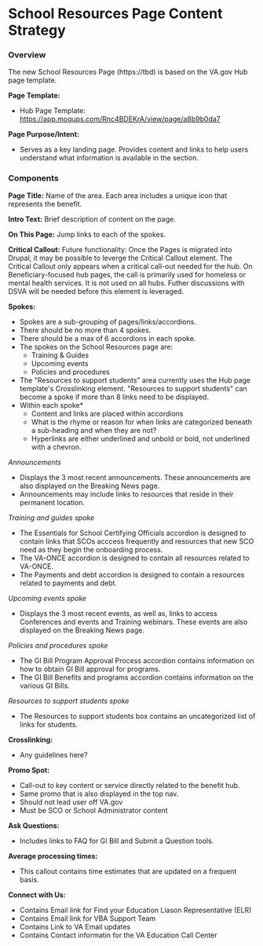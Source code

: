 # School Resources Page Content Strategy


### Overview

The new School Resources Page (https://tbd) is based on the VA.gov Hub page template.

**Page Template:**
- Hub Page Template: https://app.moqups.com/Rnc4BDEKrA/view/page/a8b9b0da7

**Page Purpose/Intent:**
- Serves as a key landing page. Provides content and links to help users understand what information is available in the section.  

### Components

**Page Title:**
Name of the area. Each area includes a unique icon that represents the benefit.  

**Intro Text:**
Brief description of content on the page.

**On This Page:**
Jump links to each of the spokes. 

**Critical Callout:**
Future functionality: Once the Pages is migrated into Drupal, it may be possible to leverge the Critical Callout element.  The Critical Callout only appears when a critical call-out needed for the hub.  On Beneficiary-focused hub pages, the call is primarily used for homeless or mental health services. It is not used on all hubs. Futher discussions with DSVA will be needed before this element is leveraged.

**Spokes:**
- Spokes are a sub-grouping of pages/links/accordions.   
- There should be no more than 4 spokes.
- There should be a max of 6 accordions in each spoke.  
- The spokes on the School Resources page are: 
  - Training & Guides
  - Upcoming events
  - Policies and procedures
- The "Resources to support students" area currently uses the Hub page template's Crosslinking element.  "Resources to support students" can become a spoke if more than 8 links need to be displayed.
- Within each spoke* 
  - Content and links are placed within accordions
  - What is the rhyme or reason for when links are categorized beneath a sub-heading and when they are not?
  - Hyperlinks are either underlined and unbold or bold, not underlined with a chevron. 

*Announcements*
- Displays the 3 most recent announcements.  These announcements are also displayed on the Breaking News page. 
- Announcements may include links to resources that reside in their permanent location.


*Training and guides spoke*
- The Essentials for School Certifying Officials accordion is designed to contain links that SCOs acccess frequently and resources that new SCO need as they begin the onboarding process.
- The VA-ONCE accordion is designed to contain all resources related to VA-ONCE.
- The Payments and debt accordion is designed to contain a resources related to payments and debt.

*Upcoming events spoke*
- Displays the 3 most recent events, as well as, links to access Conferences and events and Training webinars.  These events are also displayed on the Breaking News page. 

*Policies and procedures spoke*
- The GI Bill Program Approval Process accordion contains information on how to obtain GI Bill approval for programs.
- The GI Bill Benefits and programs accordion contains information on the various GI Bills.

*Resources to support students spoke*
- The Resources to support students box contains an uncategorized list of links for students.


**Crosslinking:**
- Any guidelines here?


**Promo Spot:**  
- Call-out to key content or service directly related to the benefit hub.  
- Same promo that is also displayed in the top nav.
- Should not lead user off VA.gov
- Must be SCO or School Administrator content

**Ask Questions:**
- Includes links to FAQ for GI Bill and Submit a Question tools.

**Average processing times:**
- This callout contains time estimates that are updated on a frequent basis.  

**Connect with Us:**
- Contains Email link for Find your Education Liason Representative (ELR)
- Contains Email link for VBA Support Team
- Contains Link to VA Email updates
- Contains Contact informatin for the VA Education Call Center
